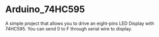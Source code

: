 # Arduino_74HC595
A simple project that allows you to drive an eight-pins LED Display with 74HC595. You can send 0 to F through serial wire to display.
